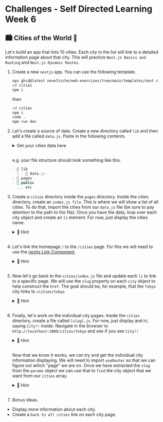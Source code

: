 # Challenges - Self Directed Learning Week 6

## 🏙️ Cities of the World 🌇

Let's build an app that lists 10 cities. Each city in the list will link to a detailed information page about that city. This will practice `Next.js Basics and Routing` and `Next.js Dynamic Routes`.

1.  Create a new `nextjs` app. You can use the following template.

    ```bash
    npx ghcd@latest neuefische/web-exercises/tree/main/templates/next cities -i
    cd cities
    npm i
    ```

    then

    ```bash
    cd cities
    npm i
    code .
    npm run dev
    ```

2.  Let's create a source of data. Create a new directory called `lib` and then add a file called `data.js`.
    Paste in the following contents.

      <details>
      <summary>Get your cities data here</summary>

    ```js
    export const cities = [
      {
        id: 1,
        name: "Tokyo",
        country: "Japan",
        population: "37 million",
        description:
          "Tokyo is a vibrant metropolis known for its modern technology, traditional culture, and bustling city life.",
        slug: "tokyo",
      },
      {
        id: 2,
        name: "Paris",
        country: "France",
        population: "2.1 million",
        description:
          "Paris, the 'City of Love', is famous for its romantic ambiance, historical landmarks, and world-renowned art and cuisine.",
        slug: "paris",
      },
      {
        id: 3,
        name: "New York City",
        country: "United States",
        population: "8.4 million",
        description:
          "New York City is a global hub of finance, culture, and entertainment, with iconic landmarks like Times Square and the Statue of Liberty.",
        slug: "new-york-city",
      },
      {
        id: 4,
        name: "Rio de Janeiro",
        country: "Brazil",
        population: "6.7 million",
        description:
          "Rio de Janeiro is known for its stunning beaches, lively festivals, and the iconic Christ the Redeemer statue overlooking the city.",
        slug: "rio-de-janeiro",
      },
      {
        id: 5,
        name: "Cairo",
        country: "Egypt",
        population: "9.7 million",
        description:
          "Cairo, a city steeped in history, is home to the ancient Pyramids of Giza and the Sphinx, attracting tourists and archaeologists alike.",
        slug: "cairo",
      },
      {
        id: 6,
        name: "Sydney",
        country: "Australia",
        population: "5.4 million",
        description:
          "Sydney is defined by its iconic Opera House, beautiful harbor, and vibrant cultural scene, making it a major destination in the Southern Hemisphere.",
        slug: "sydney",
      },
      {
        id: 7,
        name: "Istanbul",
        country: "Turkey",
        population: "15.5 million",
        description:
          "Istanbul, straddling two continents, offers a rich blend of cultures, with historic sites like the Hagia Sophia and the Grand Bazaar.",
        slug: "istanbul",
      },
      {
        id: 8,
        name: "Mumbai",
        country: "India",
        population: "20.7 million",
        description:
          "Mumbai, India's largest city, is a bustling financial center and home to the Bollywood film industry, reflecting both tradition and modernity.",
        slug: "mumbai",
      },
      {
        id: 9,
        name: "Cape Town",
        country: "South Africa",
        population: "3.5 million",
        description:
          "Cape Town boasts breathtaking landscapes, including Table Mountain, and offers a mix of cultures, history, and outdoor activities.",
        slug: "cape-town",
      },
      {
        id: 10,
        name: "Buenos Aires",
        country: "Argentina",
        population: "2.9 million",
        description:
          "Buenos Aires is a city known for its tango music, European architecture, and vibrant arts scene.",
        slug: "buenos-aires",
      },
    ];
    ```

      </details>
      &nbsp;

    e.g. your file structure should look something like this.

    ```js
    - 📁 lib
      | - 📄 data.js
    - 📁 pages
    - 📁 public
      ... etc
    ```

3.  Create a `cities` directory inside the `pages` directory. Inside the cities directory, create an `index.js file`. This is where we will show a list of all cities. To do that, import the cities from our `data.js` file (be sure to pay attention to the path to the file).
    Once you have the data, loop over each city object and create an `li` element. For now, just display the cities name.
    <details>
       <summary>🙈 Hint</summary>

    ```js
    import { cities } from "../../lib/data";

    export default function Cities() {
      return (
        <>
          <h1>Cities</h1>
          <ul>
	          {cities.map((city) => (
	            <li key={city.id}>{city.name}</li>
	          ))}
					</ul>
        </>
      );
    }
    ```

    </details>
    &nbsp;

4.  Let's link the homepage `/` to the `/cities` page. For this we will need to use the [nextjs Link Component](https://nextjs.org/docs/pages/api-reference/components/link).
    <details>
        <summary>🙈 Hint</summary>

    ```js
    import Link from "next/link";

    export default function HomePage() {
      return (
        <div>
          <h1>Welcome to my cities App.</h1>
          <Link href="/cities">Go to cities</Link>
        </div>
      );
    }
    ```

    </details>
    &nbsp;

5.  Now let's go back to the `cities/index.js` file and update each `li` to link to a specific page. We will use the `slug` property on each `city` object to help construct the `href`. The goal should be, for example, that the `Tokyo` city links to `/cities/tokyo`

    <details>
        <summary>🙈 Hint</summary>

    ```js
    import Link from "next/link";
    import { cities } from "../../lib/data";

    export default function Cities() {
      return (
        <>
          <h1>Cities</h1>
          {cities.map((city) => (
            <li key={city.id}>
              <Link href={`cities/${city.slug}`}>{city.name}</Link>
            </li>
          ))}
        </>
      );
    }
    ```

    </details>
    &nbsp;

6.  Finally, let's work on the individual city pages. Inside the `cities` directory, create a file called `[slug].js`. For now, just display and `h1` saying `City!!` inside. Navigate in the browser to `http://localhost:3000/cities/tokyo` and see if you see `City!!`

    <details>
        <summary>🙈 Hint</summary>

    ```js
    import { cities } from "@/lib/data";

    export default function City() {
      return <h1>City!!</h1>;
    }
    ```

    </details>
    &nbsp;

    Now that we know it works, we can try and get the individual city information displaying. We will need to import `useRouter` so that we can figure out which "page" we are on. Once we have extracted the `slug` from the `params` object we can use that to `find` the city object that we want from our `cities` array.

    <details>
        <summary>🙈 Hint</summary>

    ```js
    import { useRouter } from "next/router";
    import { cities } from "@/lib/data";

    export default function City() {
      const router = useRouter();

      if (!router.query) {
        return null;
      }
      const { slug } = router.query;
      const city = cities.find((city) => city.slug === slug);

      if (!city) {
        return null;
      }

      return (
        <>
          <h1>{city.name}</h1>
          <p>{city.description}</p>
        </>
      );
    }
    ```

    </details>
    &nbsp;

7.  Bonus ideas.

- Display more information about each city.
- Create a `back to all cities` link on each city page.
